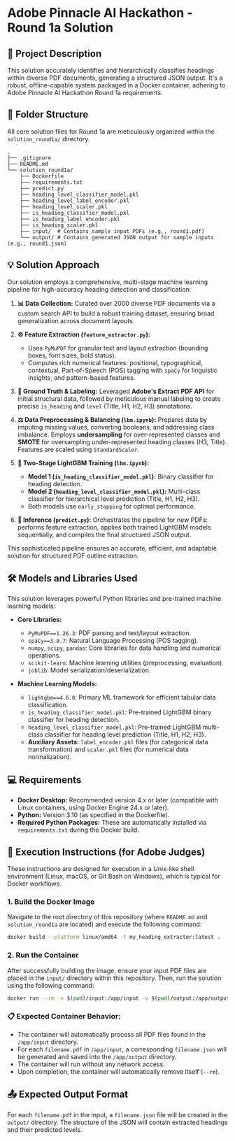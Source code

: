 #  Adobe Pinnacle AI Hackathon - Round 1a Solution 

## 📄 Project Description
This solution accurately identifies and hierarchically classifies headings within diverse PDF documents, generating a structured JSON output. It's a robust, offline-capable system packaged in a Docker container, adhering to Adobe Pinnacle AI Hackathon Round 1a requirements.

## 📁 Folder Structure
All core solution files for Round 1a are meticulously organized within the `solution_round1a/` directory.

```
.
├── .gitignore
├── README.md
└── solution_round1a/
    ├── Dockerfile
    ├── requirements.txt
    ├── predict.py
    ├── heading_level_classifier_model.pkl
    ├── heading_level_label_encoder.pkl
    ├── heading_level_scaler.pkl
    ├── is_heading_classifier_model.pkl
    ├── is_heading_label_encoder.pkl
    ├── is_heading_scaler.pkl
    ├── input/  # Contains sample input PDFs (e.g., round1.pdf)
    └── output/ # Contains generated JSON output for sample inputs (e.g., round1.json)
```

## 💡 Solution Approach

Our solution employs a comprehensive, multi-stage machine learning pipeline for high-accuracy heading detection and classification:

1.  **📊 Data Collection:** Curated over 2000 diverse PDF documents via a custom search API to build a robust training dataset, ensuring broad generalization across document layouts.

2.  **⚙️ Feature Extraction (`feature_extractor.py`):**
    * Uses `PyMuPDF` for granular text and layout extraction (bounding boxes, font sizes, bold status).
    * Computes rich numerical features: positional, typographical, contextual, Part-of-Speech (POS) tagging with `spaCy` for linguistic insights, and pattern-based features.

3.  **🎯 Ground Truth & Labeling:** Leveraged **Adobe's Extract PDF API** for initial structural data, followed by meticulous manual labeling to create precise `is_heading` and `level` (Title, H1, H2, H3) annotations.

4.  **⚖️ Data Preprocessing & Balancing (`lbm.ipynb`):** Prepares data by imputing missing values, converting booleans, and addressing class imbalance. Employs **undersampling** for over-represented classes and **SMOTE** for oversampling under-represented heading classes (H3, Title). Features are scaled using `StandardScaler`.

5.  **🧠 Two-Stage LightGBM Training (`lbm.ipynb`):**
    * **Model 1 (`is_heading_classifier_model.pkl`):** Binary classifier for heading detection.
    * **Model 2 (`heading_level_classifier_model.pkl`):** Multi-class classifier for hierarchical level prediction (Title, H1, H2, H3).
    * Both models use `early_stopping` for optimal performance.

6.  **🚀 Inference (`predict.py`):** Orchestrates the pipeline for new PDFs: performs feature extraction, applies both trained LightGBM models sequentially, and compiles the final structured JSON output.

This sophisticated pipeline ensures an accurate, efficient, and adaptable solution for structured PDF outline extraction.

## 🛠️ Models and Libraries Used
This solution leverages powerful Python libraries and pre-trained machine learning models:

* **Core Libraries:**
    * `PyMuPDF==1.26.3`: PDF parsing and text/layout extraction.
    * `spaCy==3.8.7`: Natural Language Processing (POS tagging).
    * `numpy`, `scipy`, `pandas`: Core libraries for data handling and numerical operations.
    * `scikit-learn`: Machine learning utilities (preprocessing, evaluation).
    * `joblib`: Model serialization/deserialization.

* **Machine Learning Models:**
    * `lightgbm==4.6.0`: Primary ML framework for efficient tabular data classification.
    * `is_heading_classifier_model.pkl`: Pre-trained LightGBM binary classifier for heading detection.
    * `heading_level_classifier_model.pkl`: Pre-trained LightGBM multi-class classifier for heading level prediction (Title, H1, H2, H3).
    * **Auxiliary Assets:** `label_encoder.pkl` files (for categorical data transformation) and `scaler.pkl` files (for numerical data normalization).

## 💻 Requirements
* **Docker Desktop:** Recommended version 4.x or later (compatible with Linux containers, using Docker Engine 24.x or later).
* **Python:** Version 3.10 (as specified in the Dockerfile).
* **Required Python Packages:** These are automatically installed via `requirements.txt` during the Docker build.

## 🚀 Execution Instructions (for Adobe Judges)
These instructions are designed for execution in a Unix-like shell environment (Linux, macOS, or Git Bash on Windows), which is typical for Docker workflows.

### 1. Build the Docker Image
Navigate to the root directory of this repository (where `README.md` and `solution_round1a` are located) and execute the following command:

```bash
docker build --platform linux/amd64 -t my_heading_extractor:latest .
```


### 2. Run the Container
After successfully building the image, ensure your input PDF files are placed in the `input/` directory within this repository. Then, run the solution using the following command:

```bash
docker run --rm -v $(pwd)/input:/app/input -v $(pwd)/output:/app/output --network none my_heading_extractor:latest
```

### 📋 Expected Container Behavior:
* The container will automatically process all PDF files found in the `/app/input` directory.
* For each `filename.pdf` in `/app/input`, a corresponding `filename.json` will be generated and saved into the `/app/output` directory.
* The container will run without any network access.
* Upon completion, the container will automatically remove itself (`--rm`).

## 📤 Expected Output Format
For each `filename.pdf` in the input, a `filename.json` file will be created in the `output/` directory. The structure of the JSON will contain extracted headings and their predicted levels.
